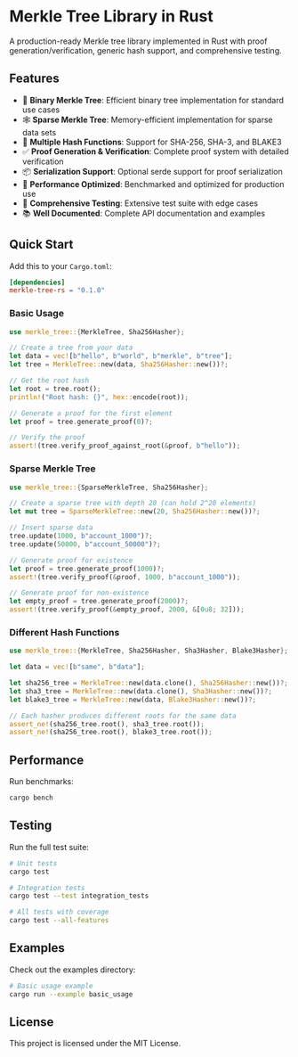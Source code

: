 # Merkle Tree Library in Rust

A production-ready Merkle tree library implemented in Rust with proof generation/verification, generic hash support, and comprehensive testing.

## Features

- 🌳 **Binary Merkle Tree**: Efficient binary tree implementation for standard use cases
- 🕸️ **Sparse Merkle Tree**: Memory-efficient implementation for sparse data sets
- 🔐 **Multiple Hash Functions**: Support for SHA-256, SHA-3, and BLAKE3
- ✅ **Proof Generation & Verification**: Complete proof system with detailed verification
- 📦 **Serialization Support**: Optional serde support for proof serialization
- 🚀 **Performance Optimized**: Benchmarked and optimized for production use
- 🧪 **Comprehensive Testing**: Extensive test suite with edge cases
- 📚 **Well Documented**: Complete API documentation and examples

## Quick Start

Add this to your `Cargo.toml`:

```toml
[dependencies]
merkle-tree-rs = "0.1.0"
```

### Basic Usage

```rust
use merkle_tree::{MerkleTree, Sha256Hasher};

// Create a tree from your data
let data = vec![b"hello", b"world", b"merkle", b"tree"];
let tree = MerkleTree::new(data, Sha256Hasher::new())?;

// Get the root hash
let root = tree.root();
println!("Root hash: {}", hex::encode(root));

// Generate a proof for the first element
let proof = tree.generate_proof(0)?;

// Verify the proof
assert!(tree.verify_proof_against_root(&proof, b"hello"));
```

### Sparse Merkle Tree

```rust
use merkle_tree::{SparseMerkleTree, Sha256Hasher};

// Create a sparse tree with depth 20 (can hold 2^20 elements)
let mut tree = SparseMerkleTree::new(20, Sha256Hasher::new())?;

// Insert sparse data
tree.update(1000, b"account_1000")?;
tree.update(50000, b"account_50000")?;

// Generate proof for existence
let proof = tree.generate_proof(1000)?;
assert!(tree.verify_proof(&proof, 1000, b"account_1000"));

// Generate proof for non-existence
let empty_proof = tree.generate_proof(2000)?;
assert!(tree.verify_proof(&empty_proof, 2000, &[0u8; 32]));
```

### Different Hash Functions

```rust
use merkle_tree::{MerkleTree, Sha256Hasher, Sha3Hasher, Blake3Hasher};

let data = vec![b"same", b"data"];

let sha256_tree = MerkleTree::new(data.clone(), Sha256Hasher::new())?;
let sha3_tree = MerkleTree::new(data.clone(), Sha3Hasher::new())?;
let blake3_tree = MerkleTree::new(data, Blake3Hasher::new())?;

// Each hasher produces different roots for the same data
assert_ne!(sha256_tree.root(), sha3_tree.root());
assert_ne!(sha256_tree.root(), blake3_tree.root());
```

## Performance

Run benchmarks:

```bash
cargo bench
```

## Testing

Run the full test suite:

```bash
# Unit tests
cargo test

# Integration tests
cargo test --test integration_tests

# All tests with coverage
cargo test --all-features
```

## Examples

Check out the examples directory:

```bash
# Basic usage example
cargo run --example basic_usage
```

## License

This project is licensed under the MIT License.
